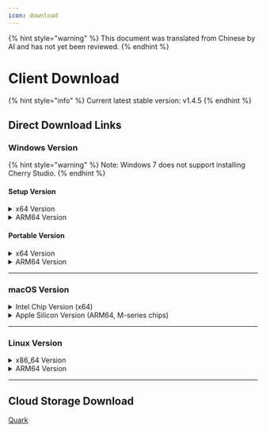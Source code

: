 ```yaml
---
icon: download
---
```


{% hint style="warning" %}
This document was translated from Chinese by AI and has not yet been reviewed.
{% endhint %}

# Client Download

{% hint style="info" %}
Current latest stable version: v1.4.5
{% endhint %}

## Direct Download Links

### Windows Version

{% hint style="warning" %}
Note: Windows 7 does not support installing Cherry Studio.
{% endhint %}

#### Setup Version

<details>

<summary>x64 Version</summary>

Main links:

[Cherry Studio Official Website](https://cherry-ai.com/download) [GitHub](https://github.com/CherryHQ/cherry-studio/releases/download/v1.4.5/Cherry-Studio-1.4.5-x64-setup.exe)

Backup links:

[Backup Link 1](https://download-cf.ocoolai.com/https://github.com/CherryHQ/cherry-studio/releases/download/v1.4.5/Cherry-Studio-1.4.5-x64-setup.exe) [Backup Link 2](https://download.ocoolai.com/https://github.com/CherryHQ/cherry-studio/releases/download/v1.4.5/Cherry-Studio-1.4.5-x64-setup.exe) [Backup Link 3](https://download.ocoolai.online/https://github.com/CherryHQ/cherry-studio/releases/download/v1.4.5/Cherry-Studio-1.4.5-x64-setup.exe)

</details>

<details>

<summary>ARM64 Version</summary>

Main links:

[Cherry Studio Official Website](https://cherry-ai.com/download) [GitHub](https://github.com/CherryHQ/cherry-studio/releases/download/v1.4.5/Cherry-Studio-1.4.5-arm64-setup.exe)

Backup links:

[Backup Link 1](https://download-cf.ocoolai.com/https://github.com/CherryHQ/cherry-studio/releases/download/v1.4.5/Cherry-Studio-1.4.5-arm64-setup.exe) [Backup Link 2](https://download.ocoolai.com/https://github.com/CherryHQ/cherry-studio/releases/download/v1.4.5/Cherry-Studio-1.4.5-arm64-setup.exe) [Backup Link 3](https://download.ocoolai.online/https://github.com/CherryHQ/cherry-studio/releases/download/v1.4.5/Cherry-Studio-1.4.5-arm64-setup.exe)

</details>

#### Portable Version

<details>

<summary>x64 Version</summary>

Main links:

[Cherry Studio Official Website](https://cherry-ai.com/download) [GitHub](https://github.com/CherryHQ/cherry-studio/releases/download/v1.4.5/Cherry-Studio-1.4.5-x64-portable.exe)

Backup links:

[Backup Link 1](https://download-cf.ocoolai.com/https://github.com/CherryHQ/cherry-studio/releases/download/v1.4.5/Cherry-Studio-1.4.5-x64-portable.exe) [Backup Link 2](https://download.ocoolai.com/https://github.com/CherryHQ/cherry-studio/releases/download/v1.4.5/Cherry-Studio-1.4.5-x64-portable.exe) [Backup Link 3](https://download.ocoolai.online/https://github.com/CherryHQ/cherry-studio/releases/download/v1.4.5/Cherry-Studio-1.4.5-x64-portable.exe)

</details>

<details>

<summary>ARM64 Version</summary>

Main links:

[Cherry Studio Official Website](https://cherry-ai.com/download) [GitHub](https://github.com/CherryHQ/cherry-studio/releases/download/v1.4.5/Cherry-Studio-1.4.5-arm64-portable.exe)

Backup links:

[Backup Link 1](https://download-cf.ocoolai.com/https://github.com/CherryHQ/cherry-studio/releases/download/v1.4.5/Cherry-Studio-1.4.5-arm64-portable.exe) [Backup Link 2](https://download.ocoolai.com/https://github.com/CherryHQ/cherry-studio/releases/download/v1.4.5/Cherry-Studio-1.4.5-arm64-portable.exe) [Backup Link 3](https://download.ocoolai.online/https://github.com/CherryHQ/cherry-studio/releases/download/v1.4.5/Cherry-Studio-1.4.5-arm64-portable.exe)

</details>

***

### macOS Version

<details>

<summary>Intel Chip Version (x64)</summary>

Main links:

[Cherry Studio Official Website](https://cherry-ai.com/download) [GitHub](https://github.com/CherryHQ/cherry-studio/releases/download/v1.4.5/Cherry-Studio-1.4.5-x64.dmg)

Backup links:

[Backup Link 1](https://download-cf.ocoolai.com/https://github.com/CherryHQ/cherry-studio/releases/download/v1.4.5/Cherry-Studio-1.4.5-x64.dmg) [Backup Link 2](https://download.ocoolai.com/https://github.com/CherryHQ/cherry-studio/releases/download/v1.4.5/Cherry-Studio-1.4.5-x64.dmg) [Backup Link 3](https://download.ocoolai.online/https://github.com/CherryHQ/cherry-studio/releases/download/v极4.5/Cherry-Studio-1.4.5-x64.dmg)

</details>

<details>

<summary>Apple Silicon Version (ARM64, M-series chips)</summary>

Main links:

[Cherry Studio Official Website](https://cherry-ai.com/download) [GitHub](https://github.com/CherryHQ/cherry-studio/releases/download/v1.4.5/Cherry-Studio-1.4.5-arm64.dmg)

Backup links:

[Backup Link 1](https://download-cf.ocoolai.com/https://github.com/CherryHQ/cherry-studio/releases/download/v1.4.5/Cherry-Studio-1.4.5-arm64.dmg) [Backup Link 2](https://download.ocoolai.com/https://github.com/CherryHQ/cherry-studio/releases/download/v1.4.5/Cherry-Studio-1.4.5-arm64.dmg) [Backup Link 3](https://download.ocoolai.online/https://github.com/CherryHQ/cherry-studio/releases/download/v1.4.5/Cherry-Studio-1.4.5-arm64.dmg)

</details>

***

### Linux Version

<details>

<summary>x86_64 Version</summary>

Main links:

[Cherry Studio Official Website](https://cherry-ai.com/download) [GitHub](https://github.com/CherryHQ/cherry-studio/releases/download/v1.4.5/Cherry-Studio-1.4.5-x86_64.AppImage)

Backup links:

[Backup Link 1](https://download-cf.ocoolai.com/https://github.com/CherryHQ/cherry-studio/releases/download/v1.4.5/Cherry-Studio-1.4.5-x86_64.AppImage) [Backup Link 2](https://download.ocoolai.com/https://github.com/CherryHQ/cherry-studio/releases/download/v1.4.5/Cherry-Studio-1.4.5-x86_64.AppImage) [Backup Link 3](https://download.ocoolai.online/https://github.com/CherryHQ/cherry-studio/releases/download/v1.4.5/Cherry-Studio-1.4.5-x86_64.AppImage)

</details>

<details>

<summary>ARM64 Version</summary>

Main links:

[Cherry Studio Official Website](https://cherry-ai.com/download) [GitHub](https://github.com/CherryHQ/cherry-studio/releases/download/v1.4.5/Cherry-Studio-1.4.5-arm64.AppImage)

Backup links:

[Backup Link 1](https://download-cf.ocoolai.com/https://极ithub.com/CherryHQ/cherry-studio/releases/download/v1.4.5/Cherry-Studio-1.4.5-arm64.AppImage) [Backup Link 2](https://download.ocoolai.com/https://github.com/CherryHQ/cherry-studio/releases/download/v1.4.5/Cherry-Studio-1.4.5-arm64.AppImage) [Backup Link 3](https://download.ocoolai.online/https://github.com/CherryHQ/cherry-studio/releases/download/v1.4.5/Cherry-Studio-1.4.5-arm64-AppImage)

</details>

***

## Cloud Storage Download

[Quark](https://pan.quark.cn/s/c8533a1ec63e#/list/share)